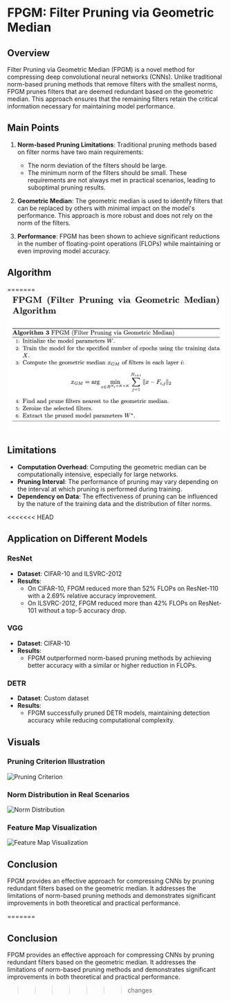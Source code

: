 # FPGM: Filter Pruning via Geometric Median

## Overview

Filter Pruning via Geometric Median (FPGM) is a novel method for compressing deep convolutional neural networks (CNNs). Unlike traditional norm-based pruning methods that remove filters with the smallest norms, FPGM prunes filters that are deemed redundant based on the geometric median. This approach ensures that the remaining filters retain the critical information necessary for maintaining model performance.

## Main Points

1. **Norm-based Pruning Limitations**: Traditional pruning methods based on filter norms have two main requirements:
   - The norm deviation of the filters should be large.
   - The minimum norm of the filters should be small.
   These requirements are not always met in practical scenarios, leading to suboptimal pruning results.

2. **Geometric Median**: The geometric median is used to identify filters that can be replaced by others with minimal impact on the model's performance. This approach is more robust and does not rely on the norm of the filters.

3. **Performance**: FPGM has been shown to achieve significant reductions in the number of floating-point operations (FLOPs) while maintaining or even improving model accuracy.

## Algorithm
=======
![FPGM Algorithm](https://github.com/ashishranjan0304/DeepLearning_Model_Compression/blob/master/images/FPGM_algo.png)


## Limitations

- **Computation Overhead**: Computing the geometric median can be computationally intensive, especially for large networks.
- **Pruning Interval**: The performance of pruning may vary depending on the interval at which pruning is performed during training.
- **Dependency on Data**: The effectiveness of pruning can be influenced by the nature of the training data and the distribution of filter norms.

<<<<<<< HEAD
## Application on Different Models

### ResNet

- **Dataset**: CIFAR-10 and ILSVRC-2012
- **Results**:
  - On CIFAR-10, FPGM reduced more than 52% FLOPs on ResNet-110 with a 2.69% relative accuracy improvement.
  - On ILSVRC-2012, FPGM reduced more than 42% FLOPs on ResNet-101 without a top-5 accuracy drop.

### VGG

- **Dataset**: CIFAR-10
- **Results**:
  - FPGM outperformed norm-based pruning methods by achieving better accuracy with a similar or higher reduction in FLOPs.

### DETR

- **Dataset**: Custom dataset
- **Results**:
  - FPGM successfully pruned DETR models, maintaining detection accuracy while reducing computational complexity.

## Visuals

### Pruning Criterion Illustration

![Pruning Criterion](path/to/pruning_criterion_image.jpg)

### Norm Distribution in Real Scenarios

![Norm Distribution](path/to/norm_distribution_image.jpg)

### Feature Map Visualization

![Feature Map Visualization](path/to/feature_map_visualization.jpg)

## Conclusion

FPGM provides an effective approach for compressing CNNs by pruning redundant filters based on the geometric median. It addresses the limitations of norm-based pruning methods and demonstrates significant improvements in both theoretical and practical performance.

=======
## Conclusion

FPGM provides an effective approach for compressing CNNs by pruning redundant filters based on the geometric median. It addresses the limitations of norm-based pruning methods and demonstrates significant improvements in both theoretical and practical performance.
>>>>>>> changes
